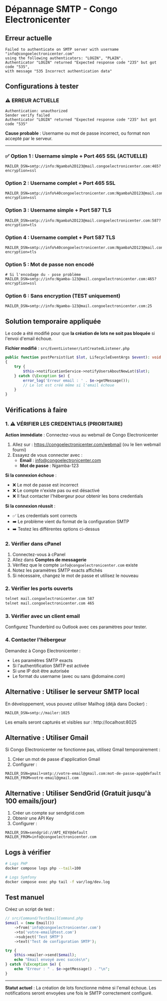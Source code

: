 # Dépannage SMTP - Congo Electronicenter

## Erreur actuelle

```
Failed to authenticate on SMTP server with username "info@congoelectronicenter.com" 
using the following authenticators: "LOGIN", "PLAIN". 
Authenticator "LOGIN" returned "Expected response code "235" but got code "535", 
with message "535 Incorrect authentication data"
```

## Configurations à tester

### ⚠️ ERREUR ACTUELLE
```
Authentication: unauthorized
Sender verify failed
Authenticator "LOGIN" returned "Expected response code "235" but got code "535"
```

**Cause probable** : Username ou mot de passe incorrect, ou format non accepté par le serveur.

---

### ✅ Option 1 : Username simple + Port 465 SSL (ACTUELLE)

```env
MAILER_DSN=smtp://info:Ngamba%2D123@mail.congoelectronicenter.com:465?encryption=ssl
```

### Option 2 : Username complet + Port 465 SSL

```env
MAILER_DSN=smtp://info%40congoelectronicenter.com:Ngamba%2D123@mail.congoelectronicenter.com:465?encryption=ssl
```

### Option 3 : Username simple + Port 587 TLS

```env
MAILER_DSN=smtp://info:Ngamba%2D123@mail.congoelectronicenter.com:587?encryption=tls
```

### Option 4 : Username complet + Port 587 TLS

```env
MAILER_DSN=smtp://info%40congoelectronicenter.com:Ngamba%2D123@mail.congoelectronicenter.com:587?encryption=tls
```

### Option 5 : Mot de passe non encodé

```env
# Si l'encodage du - pose problème
MAILER_DSN=smtp://info:Ngamba-123@mail.congoelectronicenter.com:465?encryption=ssl
```

### Option 6 : Sans encryption (TEST uniquement)

```env
MAILER_DSN=smtp://info:Ngamba-123@mail.congoelectronicenter.com:25
```

## Solution temporaire appliquée

Le code a été modifié pour que **la création de lots ne soit pas bloquée** si l'envoi d'email échoue.

**Fichier modifié** : `src/EventListener/LotCreatedListener.php`

```php
public function postPersist(Lot $lot, LifecycleEventArgs $event): void
{
    try {
        $this->notificationService->notifyUsersAboutNewLot($lot);
    } catch (\Exception $e) {
        error_log('Erreur email : ' . $e->getMessage());
        // Le lot est créé même si l'email échoue
    }
}
```

## Vérifications à faire

### 1. ⚠️ VÉRIFIER LES CREDENTIALS (PRIORITAIRE)

**Action immédiate** : Connectez-vous au webmail de Congo Electronicenter

1. Allez sur : https://congoelectronicenter.com/webmail (ou le lien webmail fourni)
2. Essayez de vous connecter avec :
   - **Email** : info@congoelectronicenter.com
   - **Mot de passe** : Ngamba-123

**Si la connexion échoue** :
- ❌ Le mot de passe est incorrect
- ❌ Le compte n'existe pas ou est désactivé
- ❌ Il faut contacter l'hébergeur pour obtenir les bons credentials

**Si la connexion réussit** :
- ✅ Les credentials sont corrects
- ➡️ Le problème vient du format de la configuration SMTP
- ➡️ Testez les différentes options ci-dessus

### 2. Vérifier dans cPanel

1. Connectez-vous à cPanel
2. Allez dans **Comptes de messagerie**
3. Vérifiez que le compte `info@congoelectronicenter.com` existe
4. Notez les paramètres SMTP exacts affichés
5. Si nécessaire, changez le mot de passe et utilisez le nouveau

### 2. Vérifier les ports ouverts

```bash
telnet mail.congoelectronicenter.com 587
telnet mail.congoelectronicenter.com 465
```

### 3. Vérifier avec un client email

Configurez Thunderbird ou Outlook avec ces paramètres pour tester.

### 4. Contacter l'hébergeur

Demandez à Congo Electronicenter :
- Les paramètres SMTP exacts
- Si l'authentification SMTP est activée
- Si une IP doit être autorisée
- Le format du username (avec ou sans @domaine.com)

## Alternative : Utiliser le serveur SMTP local

En développement, vous pouvez utiliser Mailhog (déjà dans Docker) :

```env
MAILER_DSN=smtp://mailer:1025
```

Les emails seront capturés et visibles sur : http://localhost:8025

## Alternative : Utiliser Gmail

Si Congo Electronicenter ne fonctionne pas, utilisez Gmail temporairement :

1. Créer un mot de passe d'application Gmail
2. Configurer :

```env
MAILER_DSN=gmail+smtp://votre-email@gmail.com:mot-de-passe-app@default
MAILER_FROM=votre-email@gmail.com
```

## Alternative : Utiliser SendGrid (Gratuit jusqu'à 100 emails/jour)

1. Créer un compte sur sendgrid.com
2. Obtenir une API Key
3. Configurer :

```env
MAILER_DSN=sendgrid://API_KEY@default
MAILER_FROM=info@congoelectronicenter.com
```

## Logs à vérifier

```bash
# Logs PHP
docker compose logs php --tail=100

# Logs Symfony
docker compose exec php tail -f var/log/dev.log
```

## Test manuel

Créez un script de test :

```php
// src/Command/TestEmailCommand.php
$email = (new Email())
    ->from('info@congoelectronicenter.com')
    ->to('votre-email@test.com')
    ->subject('Test SMTP')
    ->text('Test de configuration SMTP');

try {
    $this->mailer->send($email);
    echo "Email envoyé avec succès\n";
} catch (\Exception $e) {
    echo "Erreur : " . $e->getMessage() . "\n";
}
```

---

**Statut actuel** : La création de lots fonctionne même si l'email échoue. Les notifications seront envoyées une fois le SMTP correctement configuré.
